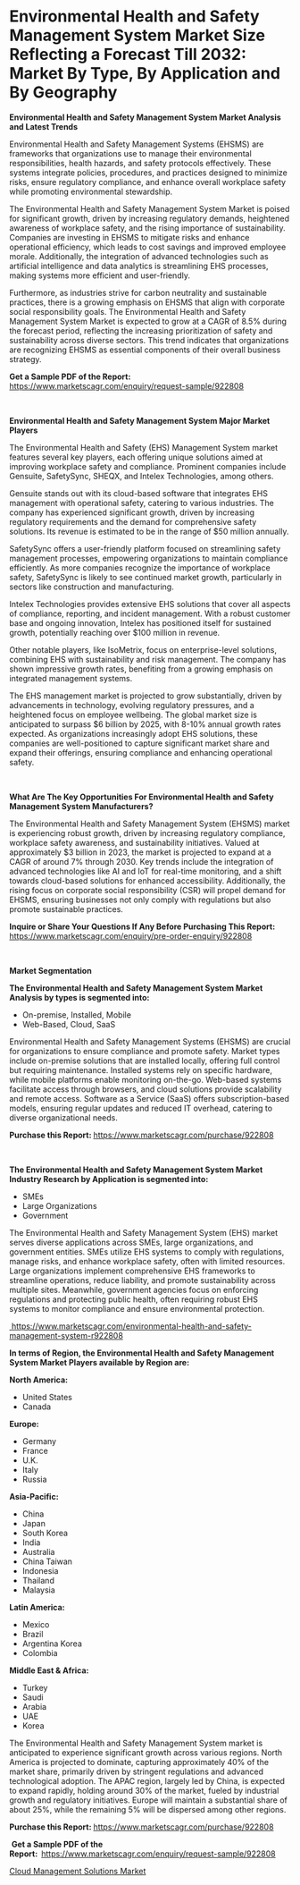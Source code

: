 <p><h1>Environmental Health and Safety Management System Market Size Reflecting a Forecast Till 2032: Market By Type, By Application and By Geography</h1></p><p><strong>Environmental Health and Safety Management System Market Analysis and Latest Trends</strong></p>
<p><p>Environmental Health and Safety Management Systems (EHSMS) are frameworks that organizations use to manage their environmental responsibilities, health hazards, and safety protocols effectively. These systems integrate policies, procedures, and practices designed to minimize risks, ensure regulatory compliance, and enhance overall workplace safety while promoting environmental stewardship.</p><p>The Environmental Health and Safety Management System Market is poised for significant growth, driven by increasing regulatory demands, heightened awareness of workplace safety, and the rising importance of sustainability. Companies are investing in EHSMS to mitigate risks and enhance operational efficiency, which leads to cost savings and improved employee morale. Additionally, the integration of advanced technologies such as artificial intelligence and data analytics is streamlining EHS processes, making systems more efficient and user-friendly.</p><p>Furthermore, as industries strive for carbon neutrality and sustainable practices, there is a growing emphasis on EHSMS that align with corporate social responsibility goals. The Environmental Health and Safety Management System Market is expected to grow at a CAGR of 8.5% during the forecast period, reflecting the increasing prioritization of safety and sustainability across diverse sectors. This trend indicates that organizations are recognizing EHSMS as essential components of their overall business strategy.</p></p>
<p><strong>Get a Sample PDF of the Report:&nbsp;</strong> <a href="https://www.marketscagr.com/enquiry/request-sample/922808?utm_campaign=2946&utm_medium=2&utm_source=Github&utm_content=ia&utm_term=07032025&utm_id=environmental-health-and-safety-management-system">https://www.marketscagr.com/enquiry/request-sample/922808</a></p>
<p>&nbsp;</p>
<p><strong>Environmental Health and Safety Management System Major Market Players</strong></p>
<p><p>The Environmental Health and Safety (EHS) Management System market features several key players, each offering unique solutions aimed at improving workplace safety and compliance. Prominent companies include Gensuite, SafetySync, SHEQX, and Intelex Technologies, among others.</p><p>Gensuite stands out with its cloud-based software that integrates EHS management with operational safety, catering to various industries. The company has experienced significant growth, driven by increasing regulatory requirements and the demand for comprehensive safety solutions. Its revenue is estimated to be in the range of $50 million annually.</p><p>SafetySync offers a user-friendly platform focused on streamlining safety management processes, empowering organizations to maintain compliance efficiently. As more companies recognize the importance of workplace safety, SafetySync is likely to see continued market growth, particularly in sectors like construction and manufacturing.</p><p>Intelex Technologies provides extensive EHS solutions that cover all aspects of compliance, reporting, and incident management. With a robust customer base and ongoing innovation, Intelex has positioned itself for sustained growth, potentially reaching over $100 million in revenue.</p><p>Other notable players, like IsoMetrix, focus on enterprise-level solutions, combining EHS with sustainability and risk management. The company has shown impressive growth rates, benefiting from a growing emphasis on integrated management systems.</p><p>The EHS management market is projected to grow substantially, driven by advancements in technology, evolving regulatory pressures, and a heightened focus on employee wellbeing. The global market size is anticipated to surpass $6 billion by 2025, with 8-10% annual growth rates expected. As organizations increasingly adopt EHS solutions, these companies are well-positioned to capture significant market share and expand their offerings, ensuring compliance and enhancing operational safety.</p></p>
<p>&nbsp;</p>
<p><strong>What Are The Key Opportunities For Environmental Health and Safety Management System Manufacturers?</strong></p>
<p><p>The Environmental Health and Safety Management System (EHSMS) market is experiencing robust growth, driven by increasing regulatory compliance, workplace safety awareness, and sustainability initiatives. Valued at approximately $3 billion in 2023, the market is projected to expand at a CAGR of around 7% through 2030. Key trends include the integration of advanced technologies like AI and IoT for real-time monitoring, and a shift towards cloud-based solutions for enhanced accessibility. Additionally, the rising focus on corporate social responsibility (CSR) will propel demand for EHSMS, ensuring businesses not only comply with regulations but also promote sustainable practices.</p></p>
<p><strong>Inquire or Share Your Questions If Any Before Purchasing This Report:</strong> <a href="https://www.marketscagr.com/enquiry/pre-order-enquiry/922808?utm_campaign=2946&utm_medium=2&utm_source=Github&utm_content=ia&utm_term=07032025&utm_id=environmental-health-and-safety-management-system">https://www.marketscagr.com/enquiry/pre-order-enquiry/922808</a></p>
<p>&nbsp;</p>
<p><strong>Market Segmentation</strong></p>
<p><strong>The Environmental Health and Safety Management System Market Analysis by types is segmented into:</strong></p>
<p><ul><li>On-premise, Installed, Mobile</li><li>Web-Based, Cloud, SaaS</li></ul></p>
<p><p>Environmental Health and Safety Management Systems (EHSMS) are crucial for organizations to ensure compliance and promote safety. Market types include on-premise solutions that are installed locally, offering full control but requiring maintenance. Installed systems rely on specific hardware, while mobile platforms enable monitoring on-the-go. Web-based systems facilitate access through browsers, and cloud solutions provide scalability and remote access. Software as a Service (SaaS) offers subscription-based models, ensuring regular updates and reduced IT overhead, catering to diverse organizational needs.</p></p>
<p><strong>Purchase this Report:&nbsp;</strong><a href="https://www.marketscagr.com/purchase/922808?utm_campaign=2946&utm_medium=2&utm_source=Github&utm_content=ia&utm_term=07032025&utm_id=environmental-health-and-safety-management-system">https://www.marketscagr.com/purchase/922808</a></p>
<p>&nbsp;</p>
<p><strong>The Environmental Health and Safety Management System Market Industry Research by Application is segmented into:</strong></p>
<p><ul><li>SMEs</li><li>Large Organizations</li><li>Government</li></ul></p>
<p><p>The Environmental Health and Safety Management System (EHS) market serves diverse applications across SMEs, large organizations, and government entities. SMEs utilize EHS systems to comply with regulations, manage risks, and enhance workplace safety, often with limited resources. Large organizations implement comprehensive EHS frameworks to streamline operations, reduce liability, and promote sustainability across multiple sites. Meanwhile, government agencies focus on enforcing regulations and protecting public health, often requiring robust EHS systems to monitor compliance and ensure environmental protection.</p></p>
<p><a href="https://www.marketscagr.com/environmental-health-and-safety-management-system-r922808?utm_campaign=2946&utm_medium=2&utm_source=Github&utm_content=ia&utm_term=07032025&utm_id=environmental-health-and-safety-management-system">&nbsp;https://www.marketscagr.com/environmental-health-and-safety-management-system-r922808</a></p>
<p><strong>In terms of Region, the Environmental Health and Safety Management System Market Players available by Region are:</strong></p>
<p>
    <p> <strong> North America: </strong>
        <ul>
            <li>United States</li>
            <li>Canada</li>
        </ul>
        </p> 
    <p> <strong> Europe: </strong>
        <ul>
            <li>Germany</li>
            <li>France</li>
            <li>U.K.</li>
            <li>Italy</li>
            <li>Russia</li>
        </ul>
        </p> 
    <p> <strong> Asia-Pacific: </strong>
        <ul>
            <li>China</li>
            <li>Japan</li>
            <li>South Korea</li>
            <li>India</li>
            <li>Australia</li>
            <li>China Taiwan</li>
            <li>Indonesia</li>
            <li>Thailand</li>
            <li>Malaysia</li>
        </ul>
        </p> 
    <p> <strong> Latin America: </strong>
        <ul>
            <li>Mexico</li>
            <li>Brazil</li>
            <li>Argentina Korea</li>
            <li>Colombia</li>
        </ul>
        </p> 
    <p> <strong> Middle East & Africa: </strong>
        <ul>
            <li>Turkey</li>
            <li>Saudi</li>
            <li>Arabia</li>
            <li>UAE</li>
            <li>Korea</li>
        </ul>
    </p>
    </p>
<p><p>The Environmental Health and Safety Management System market is anticipated to experience significant growth across various regions. North America is projected to dominate, capturing approximately 40% of the market share, primarily driven by stringent regulations and advanced technological adoption. The APAC region, largely led by China, is expected to expand rapidly, holding around 30% of the market, fueled by industrial growth and regulatory initiatives. Europe will maintain a substantial share of about 25%, while the remaining 5% will be dispersed among other regions.</p></p>
<p><strong>Purchase this Report: </strong><a href="https://www.marketscagr.com/purchase/922808?utm_campaign=2946&utm_medium=2&utm_source=Github&utm_content=ia&utm_term=07032025&utm_id=environmental-health-and-safety-management-system">https://www.marketscagr.com/purchase/922808</a></p>
<p>&nbsp;<strong>Get a Sample PDF of the Report:&nbsp;&nbsp;</strong><a href="https://www.marketscagr.com/enquiry/request-sample/922808?utm_campaign=2946&utm_medium=2&utm_source=Github&utm_content=ia&utm_term=07032025&utm_id=environmental-health-and-safety-management-system">https://www.marketscagr.com/enquiry/request-sample/922808</a></p>
<p><strong></strong></p>
<p><p><a href="https://github.com/saroarmaicky/Market-Research-Report-List-1/blob/main/cloud-management-solutions-market.md?utm_campaign=2946&utm_medium=2&utm_source=Github&utm_content=ia&utm_term=07032025&utm_id=environmental-health-and-safety-management-system">Cloud Management Solutions Market</a></p></p>